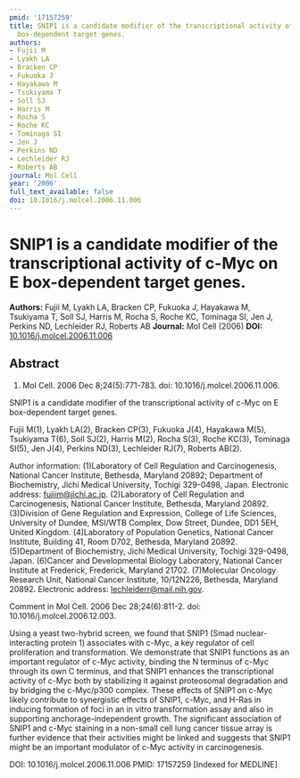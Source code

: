 ```yaml
---
pmid: '17157259'
title: SNIP1 is a candidate modifier of the transcriptional activity of c-Myc on E
  box-dependent target genes.
authors:
- Fujii M
- Lyakh LA
- Bracken CP
- Fukuoka J
- Hayakawa M
- Tsukiyama T
- Soll SJ
- Harris M
- Rocha S
- Roche KC
- Tominaga SI
- Jen J
- Perkins ND
- Lechleider RJ
- Roberts AB
journal: Mol Cell
year: '2006'
full_text_available: false
doi: 10.1016/j.molcel.2006.11.006
---
```


# SNIP1 is a candidate modifier of the transcriptional activity of c-Myc on E box-dependent target genes.
**Authors:** Fujii M, Lyakh LA, Bracken CP, Fukuoka J, Hayakawa M, Tsukiyama T, Soll SJ, Harris M, Rocha S, Roche KC, Tominaga SI, Jen J, Perkins ND, Lechleider RJ, Roberts AB
**Journal:** Mol Cell (2006)
**DOI:** [10.1016/j.molcel.2006.11.006](https://doi.org/10.1016/j.molcel.2006.11.006)

## Abstract

1. Mol Cell. 2006 Dec 8;24(5):771-783. doi: 10.1016/j.molcel.2006.11.006.

SNIP1 is a candidate modifier of the transcriptional activity of c-Myc on E 
box-dependent target genes.

Fujii M(1), Lyakh LA(2), Bracken CP(3), Fukuoka J(4), Hayakawa M(5), Tsukiyama 
T(6), Soll SJ(2), Harris M(2), Rocha S(3), Roche KC(3), Tominaga SI(5), Jen 
J(4), Perkins ND(3), Lechleider RJ(7), Roberts AB(2).

Author information:
(1)Laboratory of Cell Regulation and Carcinogenesis, National Cancer Institute, 
Bethesda, Maryland 20892; Department of Biochemistry, Jichi Medical University, 
Tochigi 329-0498, Japan. Electronic address: fujiim@jichi.ac.jp.
(2)Laboratory of Cell Regulation and Carcinogenesis, National Cancer Institute, 
Bethesda, Maryland 20892.
(3)Division of Gene Regulation and Expression, College of Life Sciences, 
University of Dundee, MSI/WTB Complex, Dow Street, Dundee, DD1 5EH, United 
Kingdom.
(4)Laboratory of Population Genetics, National Cancer Institute, Building 41, 
Room D702, Bethesda, Maryland 20892.
(5)Department of Biochemistry, Jichi Medical University, Tochigi 329-0498, 
Japan.
(6)Cancer and Developmental Biology Laboratory, National Cancer Institute at 
Frederick, Frederick, Maryland 21702.
(7)Molecular Oncology Research Unit, National Cancer Institute, 10/12N226, 
Bethesda, Maryland 20892. Electronic address: lechleiderr@mail.nih.gov.

Comment in
    Mol Cell. 2006 Dec 28;24(6):811-2. doi: 10.1016/j.molcel.2006.12.003.

Using a yeast two-hybrid screen, we found that SNIP1 (Smad nuclear-interacting 
protein 1) associates with c-Myc, a key regulator of cell proliferation and 
transformation. We demonstrate that SNIP1 functions as an important regulator of 
c-Myc activity, binding the N terminus of c-Myc through its own C terminus, and 
that SNIP1 enhances the transcriptional activity of c-Myc both by stabilizing it 
against proteosomal degradation and by bridging the c-Myc/p300 complex. These 
effects of SNIP1 on c-Myc likely contribute to synergistic effects of SNIP1, 
c-Myc, and H-Ras in inducing formation of foci in an in vitro transformation 
assay and also in supporting anchorage-independent growth. The significant 
association of SNIP1 and c-Myc staining in a non-small cell lung cancer tissue 
array is further evidence that their activities might be linked and suggests 
that SNIP1 might be an important modulator of c-Myc activity in carcinogenesis.

DOI: 10.1016/j.molcel.2006.11.006
PMID: 17157259 [Indexed for MEDLINE]
